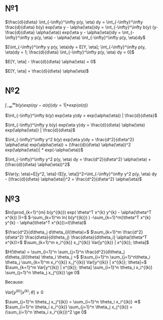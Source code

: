 # №1

$\frac{d}{d\eta} \int_{-\infty}^\infty p(y, \eta) dy = \int_{-\infty}^\infty \frac{d}{d\eta} b(y) exp(\eta y - \alpha(\eta))dy = \int_{-\infty}^\infty b(y) (y-\frac{d}{d\eta} \alpha(\eta)) exp(\eta y - \alpha(\eta))dy = \int_{-\infty}^\infty y p(y, \eta) - \alpha(\eta) \int_{-\infty}^\infty p(y, \eta)dy$

$[\int_{-\infty}^\infty y p(y, \eta)dy = E[Y, \eta]; \int_{-\infty}^\infty p(y, \eta)dy = 1; \frac{d}{d\eta} \int_{-\infty}^\infty p(y, \eta) dy = 0]$

$E[Y, \eta] - \frac{d}{d\eta} \alpha(\eta) = 0$

$E[Y, \eta] = \frac{d}{d\eta} \alpha(\eta)$

# №2

$\int_{-\infty}^\infty b(y) exp(\eta y - \alpha(\eta))dy = 1 | * exp(\alpha(\eta))$

$\int_{-\infty}^\infty b(y) exp(\eta y)dy = exp(\alpha(\eta)) | \frac{d}{d\eta}$

$\int_{-\infty}^\infty y b(y) exp(\eta y)dy = \frac{d}{d\eta} \alpha(\eta) exp(\alpha(\eta)) | \frac{d}{d\eta}$

$\int_{-\infty}^\infty y^2 b(y) exp(\eta y)dy = \frac{d^2}{d\eta^2} \alpha(\eta) exp(\alpha(\eta)) + (\frac{d}{d\eta} \alpha(\eta))^2 exp(\alpha(\eta))| * exp(-\alpha(\eta))$

$\int_{-\infty}^\infty y^2 p(y, \eta) dy = \frac{d^2}{d\eta^2} \alpha(\eta) + (\frac{d}{d\eta} \alpha(\eta))^2$

$Var(y; \eta)=E[y^2, \eta]-(E[y, \eta])^2=\int_{-\infty}^\infty y^2 p(y, \eta) dy - (\frac{d}{d\eta} \alpha(\eta))^2 = \frac{d^2}{d\eta^2} \alpha(\eta)$

# №3

$ln(\prod_{k=1}^{m} b(y^{(k)}) exp( \theta^T x^{k} y^{k} - \alpha(\theta^T x^{k}) ))=$
$-\sum_{k=1}^m ln( b(y^{(k)}) ) -\sum_{k=1}^m(\theta^T x^{k} y^{k} - \alpha(\theta^T x^{k}))=l(\theta)$

$\frac{d^2}{d\theta_j d\theta_i}l(\theta)=$
$\sum_{k=1}^m \frac{d^2}{d\eta^2} \frac{d\eta}{d\theta_j} \frac{d\eta}{d\theta_i} \alpha(\theta^T x^{k})=$
$\sum_{k=1}^m x_i^{(k)} x_j^{(k)} Var[y^{(k)} | x^{(k)}; \theta]$

$H(\theta) = \sum_{i=1}^n \sum_{j=1}^n \frac{d^2}{d\theta_j d\theta_i}l(\theta) \theta_i \theta_j =$
$\sum_{i=1}^n \sum_{j=1}^n\theta_i \theta_j \sum_{k=1}^m x_i^{(k)} x_j^{(k)} Var[y^{(k)} | x^{(k)}; \theta]=$
$\sum_{k=1}^m Var[y^{(k)} | x^{(k)}; \theta] \sum_{i=1}^n \theta_i x_i^{(k)} \sum_{j=1}^n \theta_j x_j^{(k)} \ge 0$

Because: 

$Var[y^{(k)} | x^{(k)}; \theta] \ge 0$

$\sum_{j=1}^n \theta_j x_j^{(k)} = \sum_{i=1}^n \theta_i x_i^{(k)} =>$
$\sum_{i=1}^n \theta_i x_i^{(k)} \sum_{j=1}^n \theta_j x_j^{(k)} = (\sum_{i=1}^n \theta_i x_i^{(k)})^2 \ge 0$
